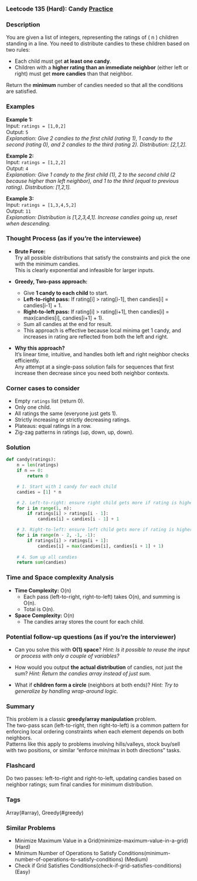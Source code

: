 ### Leetcode 135 (Hard): Candy [Practice](https://leetcode.com/problems/candy)

### Description  
You are given a list of integers, representing the ratings of \( n \) children standing in a line. You need to distribute candies to these children based on two rules:

- Each child must get **at least one candy**.
- Children with a **higher rating than an immediate neighbor** (either left or right) must get **more candies** than that neighbor.

Return the **minimum** number of candies needed so that all the conditions are satisfied.

### Examples  

**Example 1:**  
Input: `ratings = [1,0,2]`  
Output: `5`  
*Explanation: Give 2 candies to the first child (rating 1), 1 candy to the second (rating 0), and 2 candies to the third (rating 2). Distribution: [2,1,2].*

**Example 2:**  
Input: `ratings = [1,2,2]`  
Output: `4`  
*Explanation: Give 1 candy to the first child (1), 2 to the second child (2 because higher than left neighbor), and 1 to the third (equal to previous rating). Distribution: [1,2,1].*

**Example 3:**  
Input: `ratings = [1,3,4,5,2]`  
Output: `11`  
*Explanation: Distribution is [1,2,3,4,1]. Increase candies going up, reset when descending.*

### Thought Process (as if you’re the interviewee)  

- **Brute Force:**  
  Try all possible distributions that satisfy the constraints and pick the one with the minimum candies.  
  This is clearly exponential and infeasible for larger inputs.

- **Greedy, Two-pass approach:**  
  - Give **1 candy to each child** to start.
  - **Left-to-right pass:** If rating[i] > rating[i-1], then candies[i] = candies[i-1] + 1.
  - **Right-to-left pass:** If rating[i] > rating[i+1], then candies[i] = max(candies[i], candies[i+1] + 1).
  - Sum all candies at the end for result.
  - This approach is effective because local minima get 1 candy, and increases in rating are reflected from both the left and right.

- **Why this approach?**  
  It’s linear time, intuitive, and handles both left and right neighbor checks efficiently.  
  Any attempt at a single-pass solution fails for sequences that first increase then decrease since you need both neighbor contexts.

### Corner cases to consider  
- Empty `ratings` list (return 0).
- Only one child.
- All ratings the same (everyone just gets 1).
- Strictly increasing or strictly decreasing ratings.
- Plateaus: equal ratings in a row.
- Zig-zag patterns in ratings (up, down, up, down).

### Solution

```python
def candy(ratings):
    n = len(ratings)
    if n == 0:
        return 0

    # 1. Start with 1 candy for each child
    candies = [1] * n

    # 2. Left-to-right: ensure right child gets more if rating is higher
    for i in range(1, n):
        if ratings[i] > ratings[i - 1]:
            candies[i] = candies[i - 1] + 1

    # 3. Right-to-left: ensure left child gets more if rating is higher
    for i in range(n - 2, -1, -1):
        if ratings[i] > ratings[i + 1]:
            candies[i] = max(candies[i], candies[i + 1] + 1)
    
    # 4. Sum up all candies
    return sum(candies)
```

### Time and Space complexity Analysis  

- **Time Complexity:** O(n)
  - Each pass (left-to-right, right-to-left) takes O(n), and summing is O(n).
  - Total is O(n).
- **Space Complexity:** O(n)
  - The candies array stores the count for each child.

### Potential follow-up questions (as if you’re the interviewer)  

- Can you solve this with **O(1) space**?
  *Hint: Is it possible to reuse the input or process with only a couple of variables?*

- How would you output **the actual distribution** of candies, not just the sum?
  *Hint: Return the candies array instead of just sum.*

- What if **children form a circle** (neighbors at both ends)?
  *Hint: Try to generalize by handling wrap-around logic.*

### Summary
This problem is a classic **greedy/array manipulation** problem.  
The two-pass scan (left-to-right, then right-to-left) is a common pattern for enforcing local ordering constraints when each element depends on both neighbors.  
Patterns like this apply to problems involving hills/valleys, stock buy/sell with two positions, or similar “enforce min/max in both directions” tasks.


### Flashcard
Do two passes: left-to-right and right-to-left, updating candies based on neighbor ratings; sum final candies for minimum distribution.

### Tags
Array(#array), Greedy(#greedy)

### Similar Problems
- Minimize Maximum Value in a Grid(minimize-maximum-value-in-a-grid) (Hard)
- Minimum Number of Operations to Satisfy Conditions(minimum-number-of-operations-to-satisfy-conditions) (Medium)
- Check if Grid Satisfies Conditions(check-if-grid-satisfies-conditions) (Easy)